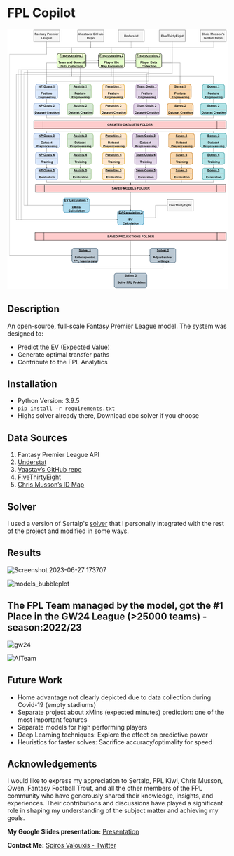 # FPL Copilot

![Alt text](./data_flow.png?raw=true)


## Description

An open-source, full-scale Fantasy Premier League model.
The system was designed to: 

- Predict the EV (Expected Value)
- Generate optimal transfer paths
- Contribute to the FPL Analytics
  
## Installation
- Python Version: 3.9.5
- `pip install -r requirements.txt`
- Highs solver already there, Download cbc solver if you choose

## Data Sources

1. Fantasy Premier League API
2. [Understat](https://understat.com/) 
3. [Vaastav’s GitHub repo](https://github.com/vaastav/Fantasy-Premier-League)
4. [FiveThirtyEight](https://fivethirtyeight.com/)
5. [Chris Musson’s ID Map](https://github.com/ChrisMusson/FPL-ID-Map)

## Solver
I used a version of Sertalp's [solver](https://github.com/sertalpbilal/FPL-Optimization-Tools) that I personally integrated with the rest of the project and modified in some ways.

## Results
![Screenshot 2023-06-27 173707](https://github.com/spiros26/FPL-Project/assets/71256846/f6f627b5-44cb-46ad-87af-43e5c86da653)

![models_bubbleplot](https://github.com/spiros26/FPL-Project/assets/71256846/cee791eb-ac0d-4455-a6ce-88fe4ea1ecb0)

## The FPL Team managed by the model, got the #1 Place in the GW24 League (>25000 teams) - season:2022/23

![gw24](https://github.com/spiros26/FPL-Project/assets/71256846/49f5043c-52ad-4ad7-9b20-1c5437ce2143)

![AITeam](https://github.com/spiros26/FPL-Project/assets/71256846/9e138e88-c991-4bdd-b358-681c845efbd3)


## Future Work

- Home advantage not clearly depicted due to data collection during Covid-19 (empty stadiums)
- Separate project about xMins (expected minutes) prediction: one of the most important features
- Separate models for high performing players
- Deep Learning techniques: Explore the effect on predictive power
- Heuristics for faster solves: Sacrifice accuracy/optimality for speed


## Acknowledgements
I would like to express my appreciation to Sertalp, FPL Kiwi, Chris Musson, Owen, Fantasy Football Trout, and all the other members of the FPL community who have generously shared their knowledge, insights, and experiences. Their contributions and discussions have played a significant role in shaping my understanding of the subject matter and achieving my goals.


**My Google Slides presentation:** [Presentation](https://docs.google.com/presentation/d/1OXzX-5xrvi5fKxBk613t66wvC10UwuWqj6A1C8JHtVU/edit?usp=sharing)


**Contact Me:** [Spiros Valouxis - Twitter](https://twitter.com/SpirosValouxis "Twitter")
